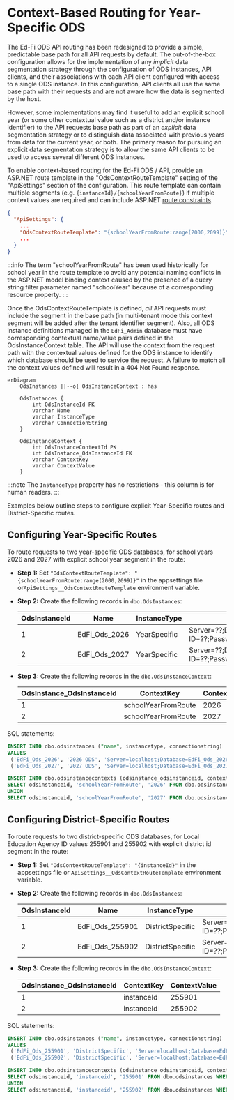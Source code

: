 # Context-Based Routing for Year-Specific ODS

The Ed-Fi ODS API routing has been redesigned to provide a simple, predictable
base path for all API requests by default. The out-of-the-box configuration
allows for the implementation of any _implicit_ data segmentation strategy
through the configuration of ODS instances, API clients, and their associations
with each API client configured with access to a single ODS instance. In this
configuration, API clients all use the same base path with their requests and
are not aware how the data is segmented by the host.

However, some implementations may find it useful to add an explicit school year
(or some other contextual value such as a district and/or instance identifier)
to the API requests base path as part of an _explicit_ data segmentation
strategy or to distinguish data associated with previous years from data for the
current year, or both. The primary reason for pursuing an explicit data
segmentation strategy is to allow the same API clients to be used to access
several different ODS instances.

To enable context-based routing for the Ed-Fi ODS / API, provide an ASP.NET
route template in the "OdsContextRouteTemplate" setting of the "ApiSettings"
section of the configuration. This route template can contain multiple segments
(e.g. `{instanceId}/{schoolYearFromRoute}`) if multiple context values are
required and can include ASP.NET [route
constraints](https://learn.microsoft.com/en-us/aspnet/core/fundamentals/routing?view=aspnetcore-7.0#route-constraints).

```json
{
  "ApiSettings": {
    ...
    "OdsContextRouteTemplate": "{schoolYearFromRoute:range(2000,2099)}",
    ...
  }
}
```

:::info
The term "schoolYearFromRoute" has been used historically for school
year in the route template to avoid any potential naming conflicts in the
ASP.NET model binding context caused by the presence of a query string filter
parameter named "schoolYear" because of a corresponding resource property.
:::

Once the OdsContextRouteTemplate is defined, _all_ API requests must include the
segment in the base path (in multi-tenant mode this context segment will be
added after the tenant identifier segment). Also, all ODS instance definitions
managed in the `EdFi_Admin` database must have corresponding contextual
name/value pairs defined in the OdsInstanceContext table. The API will use the
context from the request path with the contextual values defined for the ODS
instance to identify which database should be used to service the request. A
failure to match all the context values defined will result in a 404 Not Found
response.

```mermaid
erDiagram
    OdsInstances ||--o{ OdsInstanceContext : has

    OdsInstances {
        int OdsInstanceId PK
        varchar Name
        varchar InstanceType
        varchar ConnectionString
    }

    OdsInstanceContext {
        int OdsInstanceContextId PK
        int OdsInstance_OdsInstanceId FK
        varchar ContextKey
        varchar ContextValue
    }
```

:::note
The `InstanceType` property has no restrictions - this column is for
human readers.
:::

Examples below outline steps to configure explicit Year-Specific routes and District-Specific routes.

## Configuring Year-Specific Routes

To route requests to two year-specific ODS databases, for school years 2026 and
2027 with explicit school year segment in the route:

- **Step 1:** Set `"OdsContextRouteTemplate": "{schoolYearFromRoute:range(2000,2099)}"` in the
  appsettings file or`ApiSettings__OdsContextRouteTemplate` environment
  variable.

- **Step 2:** Create the following records in `dbo.OdsInstances`:

  OdsInstanceId | Name          | InstanceType | ConnectionString                                         |
  ------------- | --------------| -------------| ---------------------------------------------------------|
  1             | EdFi_Ods_2026 | YearSpecific | Server=??;Database=EdFi_Ods_2026;User ID=??;Password=??; |
  2             | EdFi_Ods_2027 | YearSpecific | Server=??;Database=EdFi_Ods_2027;User ID=??;Password=??; |

- **Step 3:** Create the following records in the `dbo.OdsInstanceContext`:

  OdsInstance_OdsInstanceId | ContextKey          | ContextValue |
  ------------------------- | --------------------| ------------ |
  1                         | schoolYearFromRoute | 2026         |
  2                         | schoolYearFromRoute | 2027         |

SQL statements:

```sql
INSERT INTO dbo.odsinstances ("name", instancetype, connectionstring)
VALUES
 ('EdFi_Ods_2026', '2026 ODS', 'Server=localhost;Database=EdFi_Ods_2026;Integrated Security=True;Encrypt=False'),
 ('EdFi_Ods_2027', '2027 ODS', 'Server=localhost;Database=EdFi_Ods_2027;Integrated Security=True;Encrypt=False');

INSERT INTO dbo.odsinstancecontexts (odsinstance_odsinstanceid, contextkey, contextvalue)
SELECT odsinstanceid, 'schoolYearFromRoute', '2026' FROM dbo.odsinstances WHERE "name" = 'EdFi_Ods_2026'
UNION
SELECT odsinstanceid, 'schoolYearFromRoute', '2027' FROM dbo.odsinstances WHERE "name" = 'EdFi_Ods_2027';
```

## Configuring District-Specific Routes

To route requests to two district-specific ODS databases, for Local Education
Agency ID values 255901 and 255902 with explicit district id segment in the route:

- **Step 1:** Set `"OdsContextRouteTemplate": "{instanceId}"` in the appsettings file
  or `ApiSettings__OdsContextRouteTemplate` environment variable.
- **Step 2:** Create the following records in `dbo.OdsInstances`:

  OdsInstanceId | Name            | InstanceType     | ConnectionString                                           |
  --------------| ----------------| -----------------| -----------------------------------------------------------|
  1             | EdFi_Ods_255901 | DistrictSpecific | Server=??;Database=EdFi_Ods_255901;User ID=??;Password=??; |
  2             | EdFi_Ods_255902 | DistrictSpecific | Server=??;Database=EdFi_Ods_255902;User ID=??;Password=??; |

- **Step 3:** Create the following records in the `dbo.OdsInstanceContext`:

  OdsInstance_OdsInstanceId | ContextKey | ContextValue |
  --------------------------| -----------| ------------ |
  1                         | instanceId | 255901       |
  2                         | instanceId | 255902       |

SQL statements:

```sql
INSERT INTO dbo.odsinstances ("name", instancetype, connectionstring)
VALUES
 ('EdFi_Ods_255901', 'DistrictSpecific', 'Server=localhost;Database=EdFi_Ods_255901;Integrated Security=True;Encrypt=False;'),
 ('EdFi_Ods_255902', 'DistrictSpecific', 'Server=localhost;Database=EdFi_Ods_255902;Integrated Security=True;Encrypt=False;');

INSERT INTO dbo.odsinstancecontexts (odsinstance_odsinstanceid, contextkey, contextvalue)
SELECT odsinstanceid, 'instanceid', '255901' FROM dbo.odsinstances WHERE "name" = 'EdFi_Ods_255901'
UNION
SELECT odsinstanceid, 'instanceid', '255902' FROM dbo.odsinstances WHERE "name" = 'EdFi_Ods_255902';
```
